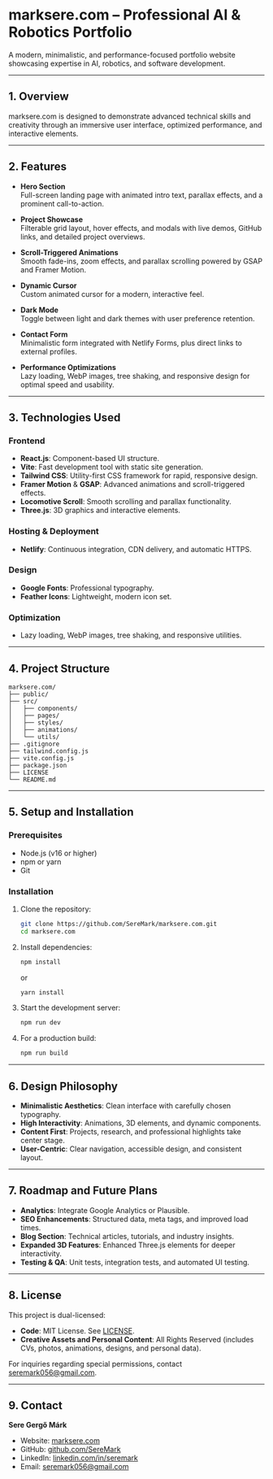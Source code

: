 # marksere.com – Professional AI & Robotics Portfolio

A modern, minimalistic, and performance-focused portfolio website showcasing expertise in AI, robotics, and software development.

---

## 1. Overview
marksere.com is designed to demonstrate advanced technical skills and creativity through an immersive user interface, optimized performance, and interactive elements.

---

## 2. Features
- **Hero Section**  
  Full-screen landing page with animated intro text, parallax effects, and a prominent call-to-action.

- **Project Showcase**  
  Filterable grid layout, hover effects, and modals with live demos, GitHub links, and detailed project overviews.

- **Scroll-Triggered Animations**  
  Smooth fade-ins, zoom effects, and parallax scrolling powered by GSAP and Framer Motion.

- **Dynamic Cursor**  
  Custom animated cursor for a modern, interactive feel.

- **Dark Mode**  
  Toggle between light and dark themes with user preference retention.

- **Contact Form**  
  Minimalistic form integrated with Netlify Forms, plus direct links to external profiles.

- **Performance Optimizations**  
  Lazy loading, WebP images, tree shaking, and responsive design for optimal speed and usability.

---

## 3. Technologies Used

### Frontend
- **React.js**: Component-based UI structure.
- **Vite**: Fast development tool with static site generation.
- **Tailwind CSS**: Utility-first CSS framework for rapid, responsive design.
- **Framer Motion** & **GSAP**: Advanced animations and scroll-triggered effects.
- **Locomotive Scroll**: Smooth scrolling and parallax functionality.
- **Three.js**: 3D graphics and interactive elements.

### Hosting & Deployment
- **Netlify**: Continuous integration, CDN delivery, and automatic HTTPS.

### Design
- **Google Fonts**: Professional typography.
- **Feather Icons**: Lightweight, modern icon set.

### Optimization
- Lazy loading, WebP images, tree shaking, and responsive utilities.

---

## 4. Project Structure
```
marksere.com/
├── public/                
├── src/                   
│   ├── components/        
│   ├── pages/             
│   ├── styles/            
│   ├── animations/        
│   └── utils/             
├── .gitignore             
├── tailwind.config.js     
├── vite.config.js         
├── package.json           
├── LICENSE                
└── README.md
```

---

## 5. Setup and Installation

### Prerequisites
- Node.js (v16 or higher)
- npm or yarn
- Git

### Installation
1. Clone the repository:
   ```bash
   git clone https://github.com/SereMark/marksere.com.git
   cd marksere.com
   ```
2. Install dependencies:
   ```bash
   npm install
   ```
   or
   ```bash
   yarn install
   ```
3. Start the development server:
   ```bash
   npm run dev
   ```
4. For a production build:
   ```bash
   npm run build
   ```

---

## 6. Design Philosophy
- **Minimalistic Aesthetics**: Clean interface with carefully chosen typography.
- **High Interactivity**: Animations, 3D elements, and dynamic components.
- **Content First**: Projects, research, and professional highlights take center stage.
- **User-Centric**: Clear navigation, accessible design, and consistent layout.

---

## 7. Roadmap and Future Plans
- **Analytics**: Integrate Google Analytics or Plausible.
- **SEO Enhancements**: Structured data, meta tags, and improved load times.
- **Blog Section**: Technical articles, tutorials, and industry insights.
- **Expanded 3D Features**: Enhanced Three.js elements for deeper interactivity.
- **Testing & QA**: Unit tests, integration tests, and automated UI testing.

---

## 8. License
This project is dual-licensed:
- **Code**: MIT License. See [LICENSE](./LICENSE).
- **Creative Assets and Personal Content**: All Rights Reserved (includes CVs, photos, animations, designs, and personal data).

For inquiries regarding special permissions, contact [seremark056@gmail.com](mailto:seremark056@gmail.com).

---

## 9. Contact
**Sere Gergő Márk**  
- Website: [marksere.com](https://marksere.com)  
- GitHub: [github.com/SereMark](https://github.com/SereMark)  
- LinkedIn: [linkedin.com/in/seremark](https://linkedin.com/in/seremark)  
- Email: [seremark056@gmail.com](mailto:seremark056@gmail.com)
